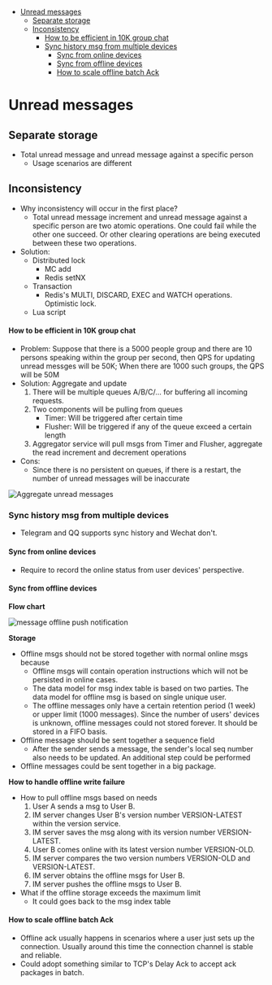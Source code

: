 - [Unread messages](#unread-messages)
  - [Separate storage](#separate-storage)
  - [Inconsistency](#inconsistency)
      - [How to be efficient in 10K group chat](#how-to-be-efficient-in-10k-group-chat)
    - [Sync history msg from multiple devices](#sync-history-msg-from-multiple-devices)
      - [Sync from online devices](#sync-from-online-devices)
      - [Sync from offline devices](#sync-from-offline-devices)
      - [How to scale offline batch Ack](#how-to-scale-offline-batch-ack)

# Unread messages
## Separate storage

* Total unread message and unread message against a specific person
  * Usage scenarios are different

## Inconsistency

* Why inconsistency will occur in the first place?
  * Total unread message increment and unread message against a specific person are two atomic operations. One could fail while the other one succeed. Or other clearing operations are being executed between these two operations.
* Solution:
  * Distributed lock
    * MC add
    * Redis setNX
  * Transaction
    * Redis's MULTI, DISCARD, EXEC and WATCH operations. Optimistic lock.
  * Lua script

#### How to be efficient in 10K group chat

* Problem: Suppose that there is a 5000 people group and there are 10 persons speaking within the group per second, then QPS for updating unread messges will be 50K; When there are 1000 such groups, the QPS will be 50M
* Solution: Aggregate and update
  1. There will be multiple queues A/B/C/... for buffering all incoming requests.
  2. Two components will be pulling from queues
     * Timer: Will be triggered after certain time
     * Flusher: Will be triggered if any of the queue exceed a certain length
  3. Aggregator service will pull msgs from Timer and Flusher, aggregate the read increment and decrement operations
* Cons:
  * Since there is no persistent on queues, if there is a restart, the number of unread messages will be inaccurate

![Aggregate unread messages](../.gitbook/assets/messenger\_unread\_aggregate.jpg)

### Sync history msg from multiple devices

* Telegram and QQ supports sync history and Wechat don't.

#### Sync from online devices

* Require to record the online status from user devices' perspective.

#### Sync from offline devices

**Flow chart**

![message offline push notification](../.gitbook/assets/messenger\_offline\_sync.jpg)

**Storage**

* Offline msgs should not be stored together with normal online msgs because
  * Offline msgs will contain operation instructions which will not be persisted in online cases.
  * The data model for msg index table is based on two parties. The data model for offline msg is based on single unique user.
  * The offline messages only have a certain retention period (1 week) or upper limit (1000 messages). Since the number of users' devices is unknown, offline messages could not stored forever. It should be stored in a FIFO basis.
* Offline message should be sent together a sequence field
  * After the sender sends a message, the sender's local seq number also needs to be updated. An additional step could be performed
* Offline messages could be sent together in a big package.

**How to handle offline write failure**

* How to pull offline msgs based on needs
  1. User A sends a msg to User B.
  2. IM server changes User B's version number VERSION-LATEST within the version service.
  3. IM server saves the msg along with its version number VERSION-LATEST.
  4. User B comes online with its latest version number VERSION-OLD.
  5. IM server compares the two version numbers VERSION-OLD and VERSION-LATEST.
  6. IM server obtains the offline msgs for User B.
  7. IM server pushes the offline msgs to User B.
* What if the offline storage exceeds the maximum limit
  * It could goes back to the msg index table

#### How to scale offline batch Ack

* Offline ack usually happens in scenarios where a user just sets up the connection. Usually around this time the connection channel is stable and reliable.
* Could adopt something similar to TCP's Delay Ack to accept ack packages in batch.


